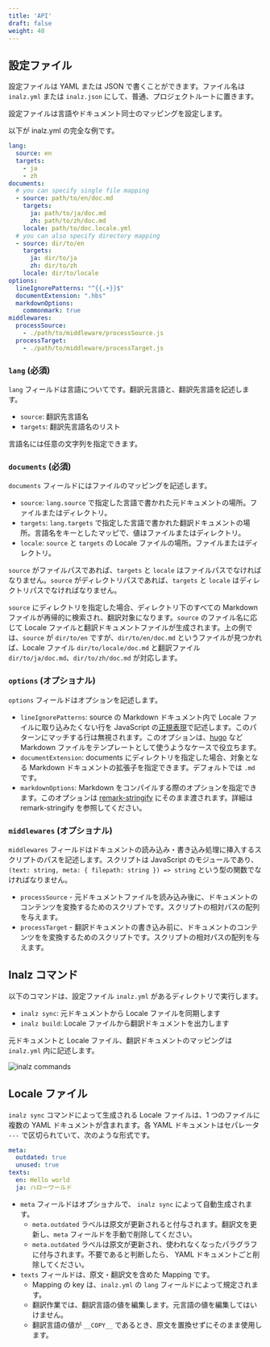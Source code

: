 ```yaml
---
title: 'API'
draft: false
weight: 40
---
```


## 設定ファイル

設定ファイルは YAML または JSON で書くことができます。ファイル名は `inalz.yml` または `inalz.json` にして、普通、プロジェクトルートに置きます。

設定ファイルは言語やドキュメント同士のマッピングを設定します。

以下が inalz.yml の完全な例です。

```yml
lang:
  source: en
  targets:
    - ja
    - zh
documents:
  # you can specify single file mapping
  - source: path/to/en/doc.md
    targets:
      ja: path/to/ja/doc.md
      zh: path/to/zh/doc.md
    locale: path/to/doc.locale.yml
  # you can also specify directory mapping
  - source: dir/to/en
    targets:
      ja: dir/to/ja
      zh: dir/to/zh
    locale: dir/to/locale
options:
  lineIgnorePatterns: "^{{.+}}$"
  documentExtension: ".hbs"
  markdownOptions:
    commonmark: true
middlewares:
  processSource:
    - ./path/to/middleware/processSource.js
  processTarget:
    - ./path/to/middleware/processTarget.js
```

### `lang` (必須)

`lang` フィールドは言語についてです。翻訳元言語と、翻訳先言語を記述します。

-   `source`: 翻訳先言語名
-   `targets`: 翻訳先言語名のリスト

言語名には任意の文字列を指定できます。

### `documents` (必須)

`documents` フィールドにはファイルのマッピングを記述します。

-   `source`: `lang.source` で指定した言語で書かれた元ドキュメントの場所。ファイルまたはディレクトリ。
-   `targets`: `lang.targets` で指定した言語で書かれた翻訳ドキュメントの場所。言語名をキーとしたマッピで、値はファイルまたはディレクトリ。
-   `locale`: `source` と `targets` の Locale ファイルの場所。ファイルまたはディレクトリ。

`source` がファイルパスであれば、`targets` と `locale` はファイルパスでなければなりません。`source` がディレクトリパスであれば、`targets` と `locale` はディレクトリパスでなければなりません。

`source` にディレクトリを指定した場合、ディレクトリ下のすべての Markdown ファイルが再帰的に検索され、翻訳対象になります。`source` のファイル名に応じて Locale ファイルと翻訳ドキュメントファイルが生成されます。上の例では、`source` が `dir/to/en` ですが、`dir/to/en/doc.md` というファイルが見つかれば、Locale ファイル `dir/to/locale/doc.md` と翻訳ファイル `dir/to/ja/doc.md`、`dir/to/zh/doc.md` が対応します。

### `options` (オプショナル)

`options` フィールドはオプションを記述します。

-   `lineIgnorePatterns`: source の Markdown ドキュメント内で Locale ファイルに取り込みたくない行を JavaScript の[正規表現](https://developer.mozilla.org/en-US/docs/Web/JavaScript/Guide/Regular_Expressions)で記述します。このパターンにマッチする行は無視されます。このオプションは、[hugo](https://gohugo.io/) など Markdown ファイルをテンプレートとして使うようなケースで役立ちます。
-   `documentExtension`: documents にディレクトリを指定した場合、対象となる Markdown ドキュメントの拡張子を指定できます。デフォルトでは `.md` です。
-   `markdownOptions`: Markdown をコンパイルする際のオプションを指定できます。このオプションは [remark-stringify](https://github.com/remarkjs/remark/tree/master/packages/remark-stringify) にそのまま渡されます。詳細は remark-stringify を参照してください。

### `middlewares` (オプショナル)

`middlewares` フィールドはドキュメントの読み込み・書き込み処理に挿入するスクリプトのパスを記述します。スクリプトは JavaScript のモジュールであり、`(text: string, meta: { filepath: string }) => string` という型の関数でなければなりません。

- `processSource` - 元ドキュメントファイルを読み込み後に、ドキュメントのコンテンツを変換するためのスクリプトです。スクリプトの相対パスの配列を与えます。
- `processTarget` - 翻訳ドキュメントの書き込み前に、ドキュメントのコンテンツをを変換するためのスクリプトです。スクリプトの相対パスの配列を与えます。

## Inalz コマンド

以下のコマンドは、設定ファイル `inalz.yml` があるディレクトリで実行します。

-   `inalz sync`: 元ドキュメントから Locale ファイルを同期します
-   `inalz build`: Locale ファイルから翻訳ドキュメントを出力します

元ドキュメントと Locale ファイル、翻訳ドキュメントのマッピングは `inalz.yml` 内に記述します。

![inalz commands](/images/cli_commands.jpg)

## Locale ファイル

`inalz sync` コマンドによって生成される Locale ファイルは、1 つのファイルに複数の YAML ドキュメントが含まれます。各 YAML ドキュメントはセパレータ `---` で区切られていて、次のような形式です。

```yaml
meta:
  outdated: true
  unused: true
texts:
  en: Hello world
  ja: ハローワールド
```

-   `meta` フィールドはオプショナルで、 `inalz sync` によって自動生成されます。
    -   `meta.outdated` ラベルは原文が更新されると付与されます。翻訳文を更新し、`meta` フィールドを手動で削除してください。
    -   `meta.outdated` ラベルは原文が更新され、使われなくなったパラグラフに付与されます。不要であると判断したら、 YAML ドキュメントごと削除してください。
-   `texts` フィールドは、原文・翻訳文を含めた Mapping です。
    -   Mapping の key は、`inalz.yml` の `lang` フィールドによって規定されます。
    -   翻訳作業では、翻訳言語の値を編集します。元言語の値を編集してはいけません。
    -   翻訳言語の値が `__COPY__` であるとき、原文を置換せずにそのまま使用します。
